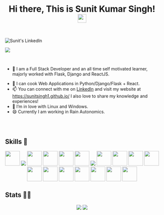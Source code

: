 <!---
sunitsingh1/sunitsingh1 is a ✨ special ✨ repository because its `README.md` (this file) appears on your GitHub profile.
You can click the Preview link to take a look at your changes.
--->
<h1 align="center">
  Hi there, This is Sunit Kumar Singh!
  <img src="https://media.giphy.com/media/hvRJCLFzcasrR4ia7z/giphy.gif" width="28">
</h1>

<br />

<p align="center">
<!--   <a href="https://www.youtube.com/channel/UCr8iAGGDg9gFosQWQpcKfRA">
    <img align="left" alt="DevJunction Youtube Channel" title="Views to my Youtube Channel" src="https://img.shields.io/youtube/channel/views/UCr8iAGGDg9gFosQWQpcKfRA?color=red&label=Views&logo=youtube&logoColor=red&style=for-the-badge" />
  </a> -->
  <a href="https://www.linkedin.com/in/sunit-kumar-singh-a3231a14b/">
    <img align="left" alt="Sunit's LinkedIn" title="My LinkedIn Followers" src="https://img.shields.io/badge/LinkedIn-5K-blue?color=blue&label=LinkedIn&logo=linkedin&logoColor=white&style=for-the-badge" />
  </a>
<!--   <a href="https://discord.gg/9YnpgB8Rv5">
    <img align="left" alt="Gaurav's Discord" title="My Discord Server" src="https://img.shields.io/discord/776033204171046952?color=mint&label=Discord&logo=discord&logoColor=white&style=for-the-badge" />
  </a> -->
<!--   <a href="https://blog.devjunction.in/">
    <img align="left" alt="DevJunction Blog" title="Blog" src="https://img.shields.io/badge/Hashnode-2962FF?style=for-the-badge&logo=hashnode&logoColor=white" />
  </a> -->
<!--   <a href="https://www.instagram.com/devjunction.in/">
    <img align="left" alt="Sunit's Instagram" title="Instagram" src="https://img.shields.io/badge/Instagram-E4405F?style=for-the-badge&logo=instagram&logoColor=white" />
  </a> -->
</p>

<br />

![](https://komarev.com/ghpvc/?username=sunitsingh1&style=flat-square&label=Profile+Visitors&color=blueviolet)

<br/>

 - 🔭 I am a Full Stack Developer and an all time self motivated learner, majorly worked with Flask, Django and ReactJS. 
<!--  - You can checkout few of mine insightful posts here on <a href="https://www.linkedin.com/in/mnamegaurav/detail/recent-activity/shares/">LinkedIn</a> -->
 - 🌱 I can cook Web Applications in Python/Django/Flask + React.
 - 📫 You can connect with me on <a href="https://www.linkedin.com/in/sunit-kumar-singh-a3231a14b/">LinkedIn</a> and visit my website at https://sunitsingh1.github.io/
         I also love to share my knowledge and experiences!
 - 👯 I’m in love with Linux and Windows.
 - 😄 Currently I am working in Rain Autonomics.


<br />
<br />

<!-- <p align="center">
  If you like what I do, maybe consider buying me a coffee.
  <br />
  <br />
  <a href="https://www.buymeacoffee.com/hamhaingaurav" target="_blank"><img src="https://cdn.buymeacoffee.com/buttons/v2/default-red.png" alt="Buy Me A Coffee" width="150" ></a>
</p>
 -->
## Skills 🤖

<p align="center">
  <code><img height="48" src="https://img.icons8.com/nolan/64/python.png" /></code>
  <code><img src="https://img.icons8.com/color/48/000000/flask.png"/></code>
  <code><img height="48" src="https://img.icons8.com/color/48/000000/django.png" /></code>
  <code><img height="48" src="https://ksr-ugc.imgix.net/assets/011/705/984/4ea78430d3ad7dc88106a7b973248ba7_original.jpg?ixlib=rb-4.0.2&crop=faces&w=1552&h=873&fit=crop&v=1463687041&auto=format&frame=1&q=92&s=16f9ae9168eecef976e5a19887afb152" /></code>
  <code><img height="48" src="https://img.icons8.com/dusk/50/000000/react.png" /></code>
  <code><img height="48" src="https://img.icons8.com/dusk/64/000000/javascript-logo.png" /></code>
<!--   <code><img height="48" src="https://img.icons8.com/color/50/000000/redux.png" /></code> -->
  <code><img src="https://img.icons8.com/color/48/000000/mongodb.png"/></code>
  <code><img height="48" src="https://img.icons8.com/color/48/000000/postgreesql.png" /></code>
  <code><img height="48" src="https://img.icons8.com/fluent/64/000000/mysql-logo.png" /></code>
<!--   <code><img height="48" src="https://img.icons8.com/color/48/000000/redis.png" /></code> -->
<!--   <code><img height="48" src="https://img.stackshare.io/service/1075/celery.png" /></code> -->
<!--   <code><img height="48" src="https://img.icons8.com/color/48/000000/firebase.png" /></code> -->
  <code><img height="48" src="https://img.icons8.com/dusk/50/000000/api.png" /></code>
  <code><img height="48" src="https://img.icons8.com/nolan/48/linux--v2.png" /></code>
  <code><img height="48" src="https://img.icons8.com/color/48/000000/amazon-web-services.png" /></code>
  <code><img height="48" src="https://img.icons8.com/color/48/000000/bootstrap.png" /></code>
  <code><img height="48" src="https://img.icons8.com/color/50/000000/material-ui.png" /></code>
  <code><img height="48" src="https://img.icons8.com/dusk/50/000000/css3.png" /></code>
  <code><img height="48" src="https://img.icons8.com/dusk/50/000000/html-5.png" /></code>
  <code><img height="48" src="https://img.icons8.com/color/48/000000/nginx.png" /></code>
  <code><img height="48" src="https://img.icons8.com/nolan/64/sql.png" /></code>
</p>

## Stats 👨‍💻
<p align="center"><img align='center' src='https://github-readme-stats.vercel.app/api/top-langs?username=sunitsingh1&show_icons=true&theme=radical'/>
<img align='center' src='https://github-readme-stats.vercel.app/api?username=sunitsingh1&show_icons=true&theme=radical'/></p>

